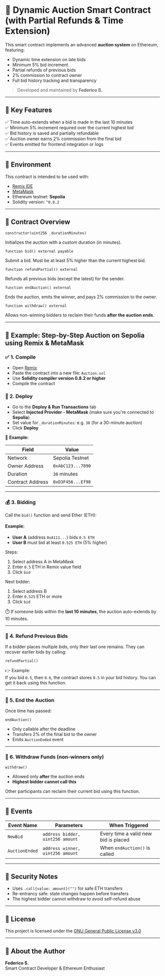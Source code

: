 # 🧾 Dynamic Auction Smart Contract (with Partial Refunds & Time Extension)

This smart contract implements an advanced **auction system** on Ethereum, featuring:

- Dynamic time extension on late bids
- Minimum 5% bid increment
- Partial refunds of previous bids
- 2% commission to contract owner
- Full bid history tracking and transparency

> Developed and maintained by **Federico S.**

---

## 📌 Key Features

✅ Time auto-extends when a bid is made in the last 10 minutes  
✅ Minimum 5% increment required over the current highest bid  
✅ Bid history is saved and partially refundable  
✅ Auction owner earns 2% commission from the final bid  
✅ Events emitted for frontend integration or logs  

---

## 🔧 Environment

This contract is intended to be used with:

- [Remix IDE](https://remix.ethereum.org)
- [MetaMask](https://metamask.io)
- Ethereum testnet: **Sepolia**
- Solidity version: `^0.8.2`

---

## 📄 Contract Overview

```solidity
constructor(uint256 _durationMinutes)
```

Initializes the auction with a custom duration (in minutes).

```solidity
function bid() external payable
```

Submit a bid. Must be at least 5% higher than the current highest bid.

```solidity
function refundPartial() external
```

Refunds all previous bids (except the latest) for the sender.

```solidity
function endAuction() external
```

Ends the auction, emits the winner, and pays 2% commission to the owner.

```solidity
function withdraw() external
```

Allows non-winning bidders to reclaim their funds **after the auction ends**.

---

## 🧪 Example: Step-by-Step Auction on Sepolia using Remix & MetaMask

### ✅ 1. Compile

- Open [Remix](https://remix.ethereum.org)
- Paste the contract into a new file: `Auction.sol`
- Use **Solidity compiler version 0.8.2 or higher**
- Compile the contract

### 🚀 2. Deploy

- Go to the **Deploy & Run Transactions** tab
- Select **Injected Provider - MetaMask** (make sure you're connected to **Sepolia**)
- Set value for `_durationMinutes`: e.g. `30` (for a 30-minute auction)
- Click **Deploy**

📌 **Example:**

| Field             | Value                       |
|------------------|-----------------------------|
| Network          | Sepolia Testnet             |
| Owner Address    | `0xAbC123...7890`           |
| Duration         | `30` minutes                |
| Contract Address | `0xD3F456...Ef98`           |

---

### 💰 3. Bidding

Call the `bid()` function and send Ether (ETH):

#### Example:

- **User A** (address `0xA111...`) bids `0.5 ETH`
- **User B** must bid at least `0.525 ETH` (5% higher)

Steps:
1. Select address A in MetaMask
2. Enter `0.5` ETH in Remix value field
3. Click `bid`

Next bidder:
1. Select address B
2. Enter `0.525` ETH or more
3. Click `bid`

⏱️ If someone bids within the **last 10 minutes**, the auction auto-extends by 10 minutes.

---

### 🔁 4. Refund Previous Bids

If a bidder places multiple bids, only their last one remains. They can recover earlier bids by calling:

```solidity
refundPartial()
```

👉 Example:  
If you bid `0.5`, then `0.6`, the contract stores `0.5` in your bid history. You can get it back using this function.

---

### 🏁 5. End the Auction

Once time has passed:

```solidity
endAuction()
```

- Only callable after the deadline
- Transfers 2% of the final bid to the owner
- Emits `AuctionEnded` event

---

### 💸 6. Withdraw Funds (non-winners only)

```solidity
withdraw()
```

- Allowed only **after** the auction ends
- **Highest bidder cannot call this**

Other participants can reclaim their current bid using this function.

---

## 📢 Events

| Event Name     | Parameters                             | When Triggered                          |
|----------------|-----------------------------------------|------------------------------------------|
| `NewBid`       | `address bidder, uint256 amount`       | Every time a valid new bid is placed     |
| `AuctionEnded` | `address winner, uint256 amount`       | When `endAuction()` is called            |

---

## 🔐 Security Notes

- Uses `.call{value: amount}("")` for safe ETH transfers
- Re-entrancy safe: state changes happen before transfers
- The highest bidder cannot withdraw to avoid self-refund abuse

---

## 🧾 License

This project is licensed under the [GNU General Public License v3.0](https://www.gnu.org/licenses/gpl-3.0.html)

---

## 🙋 About the Author

**Federico S.**  
Smart Contract Developer & Ethereum Enthusiast  

